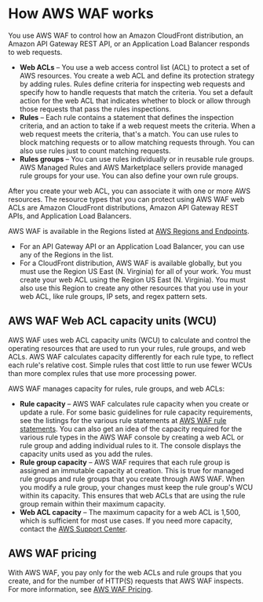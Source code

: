 # How AWS WAF works<a name="how-aws-waf-works"></a>

You use AWS WAF to control how an Amazon CloudFront distribution, an Amazon API Gateway REST API, or an Application Load Balancer responds to web requests\. 
+ **Web ACLs** – You use a web access control list \(ACL\) to protect a set of AWS resources\. You create a web ACL and define its protection strategy by adding rules\. Rules define criteria for inspecting web requests and specify how to handle requests that match the criteria\. You set a default action for the web ACL that indicates whether to block or allow through those requests that pass the rules inspections\. 
+ **Rules** – Each rule contains a statement that defines the inspection criteria, and an action to take if a web request meets the criteria\. When a web request meets the criteria, that's a match\. You can use rules to block matching requests or to allow matching requests through\. You can also use rules just to count matching requests\. 
+ **Rules groups** – You can use rules individually or in reusable rule groups\. AWS Managed Rules and AWS Marketplace sellers provide managed rule groups for your use\. You can also define your own rule groups\.

After you create your web ACL, you can associate it with one or more AWS resources\. The resource types that you can protect using AWS WAF web ACLs are Amazon CloudFront distributions, Amazon API Gateway REST APIs, and Application Load Balancers\. 

AWS WAF is available in the Regions listed at [AWS Regions and Endpoints](https://docs.aws.amazon.com/general/latest/gr/rande.html#waf_region)\.
+ For an API Gateway API or an Application Load Balancer, you can use any of the Regions in the list\. 
+ For a CloudFront distribution, AWS WAF is available globally, but you must use the Region US East \(N\. Virginia\) for all of your work\. You must create your web ACL using the Region US East \(N\. Virginia\)\. You must also use this Region to create any other resources that you use in your web ACL, like rule groups, IP sets, and regex pattern sets\. 

## AWS WAF Web ACL capacity units \(WCU\)<a name="aws-waf-capacity-units"></a>

AWS WAF uses web ACL capacity units \(WCU\) to calculate and control the operating resources that are used to run your rules, rule groups, and web ACLs\. AWS WAF calculates capacity differently for each rule type, to reflect each rule's relative cost\. Simple rules that cost little to run use fewer WCUs than more complex rules that use more processing power\. 

AWS WAF manages capacity for rules, rule groups, and web ACLs:
+ **Rule capacity** – AWS WAF calculates rule capacity when you create or update a rule\. For some basic guidelines for rule capacity requirements, see the listings for the various rule statements at [AWS WAF rule statements](waf-rule-statements.md)\. You can also get an idea of the capacity required for the various rule types in the AWS WAF console by creating a web ACL or rule group and adding individual rules to it\. The console displays the capacity units used as you add the rules\. 
+ **Rule group capacity** – AWS WAF requires that each rule group is assigned an immutable capacity at creation\. This is true for managed rule groups and rule groups that you create through AWS WAF\. When you modify a rule group, your changes must keep the rule group's WCU within its capacity\. This ensures that web ACLs that are using the rule group remain within their maximum capacity\. 
+ **Web ACL capacity** – The maximum capacity for a web ACL is 1,500, which is sufficient for most use cases\. If you need more capacity, contact the [AWS Support Center](https://console.aws.amazon.com/support/home#/)\. 

## AWS WAF pricing<a name="aws-waf-pricing"></a>

With AWS WAF, you pay only for the web ACLs and rule groups that you create, and for the number of HTTP\(S\) requests that AWS WAF inspects\. For more information, see [AWS WAF Pricing](http://aws.amazon.com/waf/pricing/)\. 